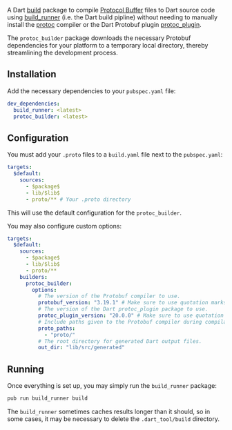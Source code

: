 A Dart [build](https://pub.dev/packages/build) package to compile [Protocol Buffer](https://developers.google.com/protocol-buffers)
files to Dart source code using [build_runner](https://github.com/protocolbuffers/protobuf) (i.e.
the Dart build pipline) without needing to manually install the [protoc](https://github.com/protocolbuffers/protobuf)
compiler or the Dart Protobuf plugin [protoc_plugin](https://github.com/protocolbuffers/protobuf).

The `protoc_builder` package downloads the necessary Protobuf dependencies for your platform to a
temporary local directory, thereby streamlining the development process.

## Installation
Add the necessary dependencies to your `pubspec.yaml` file:
```yaml
dev_dependencies:
  build_runner: <latest>
  protoc_builder: <latest>
```

## Configuration
You must add your `.proto` files to a `build.yaml` file next to the `pubspec.yaml`:
```yaml
targets:
  $default:
    sources:
      - $package$
      - lib/$lib$
      - proto/** # Your .proto directory
```
This will use the default configuration for the `protoc_builder`.

You may also configure custom options:
```yaml
targets:
  $default:
    sources:
      - $package$
      - lib/$lib$
      - proto/**
    builders:
      protoc_builder:
        options:
          # The version of the Protobuf compiler to use.
          protobuf_version: "3.19.1" # Make sure to use quotation marks.
          # The version of the Dart protoc_plugin package to use.
          protoc_plugin_version: "20.0.0" # Make sure to use quotation marks.
          # Include paths given to the Protobuf compiler during compilation.
          proto_paths:
            - "proto/"
          # The root directory for generated Dart output files.
          out_dir: "lib/src/generated"
```

## Running
Once everything is set up, you may simply run the `build_runner` package:
```bash
pub run build_runner build
```
The `build_runner` sometimes caches results longer than it should, so in some cases, it may be necessary to delete the `.dart_tool/build` directory.